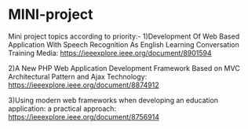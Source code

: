 # MINI-project
Mini project topics according to priority:-
1)Development Of Web Based Application With Speech Recognition As English Learning Conversation Training Media:
https://ieeexplore.ieee.org/document/8901594

2)A New PHP Web Application Development Framework Based on MVC Architectural Pattern and Ajax Technology:
https://ieeexplore.ieee.org/document/8874912

3)Using modern web frameworks when developing an education application: a practical approach:
https://ieeexplore.ieee.org/document/8756914

